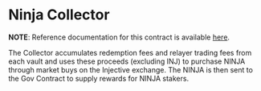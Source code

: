 # Ninja Collector

**NOTE**: Reference documentation for this contract is available [here](https://docs.ninja.finance/contracts/collector).

The Collector accumulates redemption fees and relayer trading fees from each vault and uses these proceeds (excluding INJ) to purchase NINJA through market buys on the Injective exchange. The NINJA is then sent to the Gov Contract to supply rewards for NINJA stakers.
